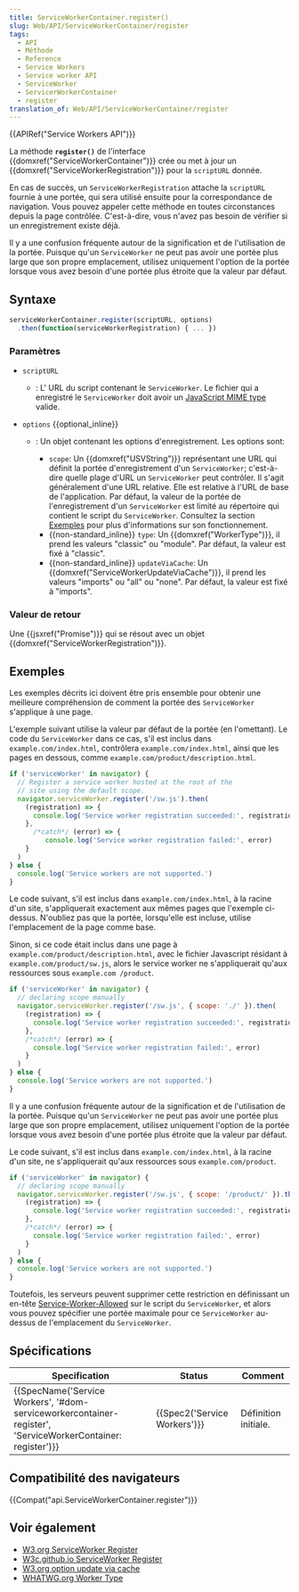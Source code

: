 ```yaml
---
title: ServiceWorkerContainer.register()
slug: Web/API/ServiceWorkerContainer/register
tags:
  - API
  - Méthode
  - Reference
  - Service Workers
  - Service worker API
  - ServiceWorker
  - ServicerWorkerContainer
  - register
translation_of: Web/API/ServiceWorkerContainer/register
---
```

{{APIRef("Service Workers API")}}

La méthode **`register()`** de l'interface {{domxref("ServiceWorkerContainer")}} crée ou met à jour un {{domxref("ServiceWorkerRegistration")}} pour la `scriptURL` donnée.

En cas de succès, un `ServiceWorkerRegistration` attache la `scriptURL` fournie à une portée, qui sera utilisé ensuite pour la correspondance de navigation. Vous pouvez appeler cette méthode en toutes circonstances depuis la page contrôlée. C'est-à-dire, vous n'avez pas besoin de vérifier si un enregistrement existe déjà.

Il y a une confusion fréquente autour de la signification et de l'utilisation de la portée. Puisque qu'un `ServiceWorker` ne peut pas avoir une portée plus large que son propre emplacement, utilisez uniquement l'option de la portée lorsque vous avez besoin d'une portée plus étroite que la valeur par défaut.

## Syntaxe

```js
serviceWorkerContainer.register(scriptURL, options)
  .then(function(serviceWorkerRegistration) { ... })
```

### Paramètres

- `scriptURL`
  - : L' URL du script contenant le `ServiceWorker`. Le fichier qui a enregistré le `ServiceWorker` doit avoir un [JavaScript MIME type](/en-US/docs/Web/HTTP/Basics_of_HTTP/MIME_types#JavaScript_types) valide.
- `options` {{optional_inline}}

  - : Un objet contenant les options d'enregistrement. Les options sont:

    - `scope`: Un {{domxref("USVString")}} représentant une URL qui définit la portée d'enregistrement d'un `ServiceWorker`; c'est-à-dire quelle plage d'URL un `ServiceWorker` peut contrôler. Il s'agit généralement d'une URL relative. Elle est relative à l'URL de base de l'application. Par défaut, la valeur de la portée de l'enregistrement d'un `ServiceWorker` est limité au répertoire qui contient le script du `ServiceWorker`. Consultez la section [Exemples](#Exemples) pour plus d'informations sur son fonctionnement.
    - {{non-standard_inline}} `type`: Un {{domxref("WorkerType")}}, il prend les valeurs "classic" ou "module". Par défaut, la valeur est fixé à "classic".
    - {{non-standard_inline}} `updateViaCache`: Un {{domxref("ServiceWorkerUpdateViaCache")}}, il prend les valeurs "imports" ou "all" ou "none". Par défaut, la valeur est fixé à "imports".

### Valeur de retour

Une {{jsxref("Promise")}} qui se résout avec un objet {{domxref("ServiceWorkerRegistration")}}.

## Exemples

Les exemples décrits ici doivent être pris ensemble pour obtenir une meilleure compréhension de comment la portée des `ServiceWorker` s'applique à une page.

L'exemple suivant utilise la valeur par défaut de la portée (en l'omettant). Le code du `ServiceWorker` dans ce cas, s'il est inclus dans `example.com/index.html`, contrôlera `example.com/index.html`, ainsi que les pages en dessous, comme `example.com/product/description.html`.

```js
if ('serviceWorker' in navigator) {
  // Register a service worker hosted at the root of the
  // site using the default scope.
  navigator.serviceWorker.register('/sw.js').then(
    (registration) => {
      console.log('Service worker registration succeeded:', registration)
    },
      /*catch*/ (error) => {
         console.log('Service worker registration failed:', error)
    }
  )
} else {
  console.log('Service workers are not supported.')
}
```

Le code suivant, s'il est inclus dans `example.com/index.html`, à la racine d'un site, s'appliquerait exactement aux mêmes pages que l'exemple ci-dessus. N'oubliez pas que la portée, lorsqu'elle est incluse, utilise l'emplacement de la page comme base.

Sinon, si ce code était inclus dans une page à `example.com/product/description.html`, avec le fichier Javascript résidant à `example.com/product/sw.js`, alors le service worker ne s'appliquerait qu'aux ressources sous `example.com /product`.

```js
if ('serviceWorker' in navigator) {
  // declaring scope manually
  navigator.serviceWorker.register('/sw.js', { scope: './' }).then(
    (registration) => {
      console.log('Service worker registration succeeded:', registration)
    },
    /*catch*/ (error) => {
      console.log('Service worker registration failed:', error)
    }
  )
} else {
  console.log('Service workers are not supported.')
}
```

Il y a une confusion fréquente autour de la signification et de l'utilisation de la portée. Puisque qu'un `ServiceWorker` ne peut pas avoir une portée plus large que son propre emplacement, utilisez uniquement l'option de la portée lorsque vous avez besoin d'une portée plus étroite que la valeur par défaut.

Le code suivant, s'il est inclus dans `example.com/index.html`, à la racine d'un site, ne s'appliquerait qu'aux ressources sous `example.com/product`.

```js
if ('serviceWorker' in navigator) {
  // declaring scope manually
  navigator.serviceWorker.register('/sw.js', { scope: '/product/' }).then(
    (registration) => {
      console.log('Service worker registration succeeded:', registration)
    },
    /*catch*/ (error) => {
      console.log('Service worker registration failed:', error)
    }
  )
} else {
  console.log('Service workers are not supported.')
}
```

Toutefois, les serveurs peuvent supprimer cette restriction en définissant un en-tête [Service-Worker-Allowed](https://w3c.github.io/ServiceWorker/#service-worker-allowed) sur le script du `ServiceWorker`, et alors vous pouvez spécifier une portée maximale pour ce `ServiceWorker` au-dessus de l'emplacement du `ServiceWorker`.

## Spécifications

| Specification                                                                                                                                    | Status                               | Comment              |
| ------------------------------------------------------------------------------------------------------------------------------------------------ | ------------------------------------ | -------------------- |
| {{SpecName('Service Workers', '#dom-serviceworkercontainer-register', 'ServiceWorkerContainer: register')}} | {{Spec2('Service Workers')}} | Définition initiale. |

## Compatibilité des navigateurs

{{Compat("api.ServiceWorkerContainer.register")}}

## Voir également

- [W3.org ServiceWorker Register](https://www.w3.org/TR/service-workers/#navigator-service-worker-register)
- [W3c.github.io ServiceWorker Register](https://w3c.github.io/ServiceWorker/#dom-serviceworkercontainer-register)
- [W3.org option update via cache](https://www.w3.org/TR/service-workers/#enumdef-serviceworkerupdateviacache)
- [WHATWG.org Worker Type](https://html.spec.whatwg.org/multipage/workers.html#workertype)
